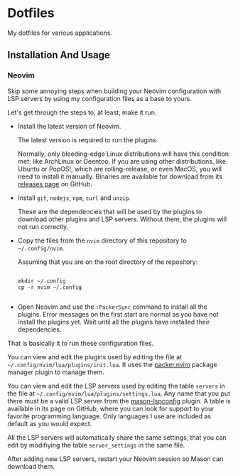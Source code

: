 <h1>Dotfiles</h1>
	<p>My dotfiles for various applications.</p>
	<h2>Installation And Usage</h2>
		<h3>Neovim</h3>
			<p>Skip some annoying steps when building your Neovim configuration with LSP servers by using my configuration files as a base to yours.</p>
			<p>Let's get through the steps to, at least, make it run.</p>
			<ul>
				<li>Install the latest version of Neovim.</li>
					<p>The latest version is required to run the plugins.<p>
					<p>Normally, only bleeding-edge Linux distributions will have this condition met: like ArchLinux or Geentoo. If you are using other distributions, like Ubuntu or PopOS!, which are rolling-release, or even MacOS, you will need to install it manually. Binaries are available for download from its <a href="https://github.com/neovim/neovim/releases">releases page</a> on GitHub.</p>
				<li>Install <code>git</code>, <code>nodejs</code>, <code>npm</code>, <code>curl</code> and <code>unzip</code>.</li>
					<p>These are the dependencies that will be used by the plugins to download other plugins and LSP servers. Without them, the plugins will not run correctly.</p>
				<li>Copy the files from the <code>nvim</code> directory of this repository to <code>~/.config/nvim</code>.</li>
					<p>Assuming that you are on the root directory of the repository:</p>
					<pre><code>
mkdir ~/.config
cp -r nvim ~/.config
					</code></pre>
				<li>Open Neovim and use the <code>:PackerSync</code> command to install all the plugins. Error messages on the first start are normal as you have not install the plugins yet. Wait until all the plugins have installed their dependencies.</li>
			</ul>
			<p>That is basically it to run these configuration files.</p>
			<p>You can view and edit the plugins used by editing the file at <code>~/.config/nvim/lua/plugins/init.lua</code>. It uses the <a href="https://github.com/wbthomason/packer.nvim">packer.nvim</a> package manager plugin to manage them.</p>
			<p>You can view and edit the LSP servers used by editing the table <code>servers</code> in the file at <code>~/.config/nvim/lua/plugins/settings.lua</code>. Any name that you put there must be a valid LSP server from the <a href="https://github.com/williamboman/mason-lspconfig.nvim">mason-lspconfig</a> plugin. A table is available in its page on GitHub, where you can look for support to your favorite programming language. Only languages I use are included as default as you would expect.</p>
			<p>All the LSP servers will automatically share the same settings, that you can edit by modifiying the table <code>server_settings</code> in the same file.</p>
			<p>After adding new LSP servers, restart your Neovim session so Mason can download them.</p>

